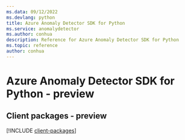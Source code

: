```yaml
---
ms.data: 09/12/2022
ms.devlang: python
title: Azure Anomaly Detector SDK for Python
ms.service: anomalydetector
ms.author: conhua
description: Reference for Azure Anomaly Detector SDK for Python
ms.topic: reference
author: conhua
---
```

# Azure Anomaly Detector SDK for Python - preview

## Client packages - preview
[!INCLUDE [client-packages](anomaly-detector-client-index.md)]
